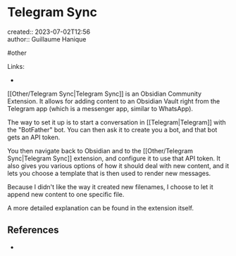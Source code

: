 # Telegram Sync

created:: 2023-07-02T12:56  
author:: Guillaume Hanique  

#other

Links:

- 

[[Other/Telegram Sync\|Telegram Sync]] is an Obsidian Community Extension. It allows for adding content to an Obsidian Vault right from the Telegram app (which is a messenger app, similar to WhatsApp).

The way to set it up is to start a conversation in [[Telegram\|Telegram]] with the "BotFather" bot. You can then ask it to create you a bot, and that bot gets an API token.

You then navigate back to Obsidian and to the [[Other/Telegram Sync\|Telegram Sync]] extension, and configure it to use that API token. It also gives you various options of how it should deal with new content, and it lets you choose a template that is then used to render new messages.

Because I didn't like the way it created new filenames, I choose to let it append new content to one specific file.

A more detailed explanation can be found in the extension itself.

## References

- 
